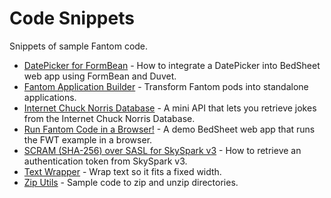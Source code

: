 # Code Snippets

Snippets of sample Fantom code.

 - [DatePicker for FormBean](https://bitbucket.org/snippets/fantomfactory/eK6EE) - How to integrate a DatePicker into BedSheet web app using FormBean and Duvet.
 - [Fantom Application Builder](https://bitbucket.org/snippets/fantomfactory/bEXMe) - Transform Fantom pods into standalone applications.
 - [Internet Chuck Norris Database](https://bitbucket.org/snippets/fantomfactory/6Kqoe) - A mini API that lets you retrieve jokes from the Internet Chuck Norris Database.
 - [Run Fantom Code in a Browser!](https://bitbucket.org/snippets/fantomfactory/xyd6o/run-fantom-code-in-a-browser) - A demo BedSheet web app that runs the FWT example in a browser.
 - [SCRAM (SHA-256) over SASL for SkySpark v3](https://bitbucket.org/snippets/fantomfactory/AqAKL) - How to retrieve an authentication token from SkySpark v3.
 - [Text Wrapper](https://bitbucket.org/snippets/fantomfactory/L6zBz/text-wrapper) - Wrap text so it fits a fixed width.
 - [Zip Utils](https://bitbucket.org/snippets/fantomfactory/987G7/zip-utils) - Sample code to zip and unzip directories.
